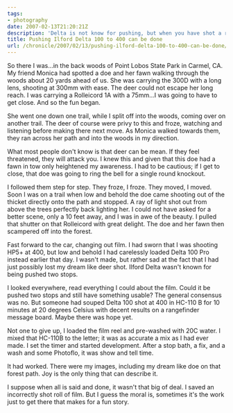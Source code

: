 ```yaml
---
tags:
- photography
date: 2007-02-13T21:20:21Z
description: 'Delta is not know for pushing, but when you have shot a roll incorrectly, sometimes you just have to take the risk.'
title: Pushing Ilford Delta 100 to 400 can be done
url: /chronicle/2007/02/13/pushing-ilford-delta-100-to-400-can-be-done/
---
```


So there I was...in the back woods of Point Lobos State Park in Carmel, CA.  My friend Monica had spotted a doe and her fawn walking through the woods about 20 yards ahead of us.    She was carrying the 300D with a long lens, shooting at 300mm with ease.  The deer could not escape her long reach.  I was carrying a Rolleicord 1A with a 75mm...I was going to have to get close.  And so the fun began.

She went one down one trail, while I split off into the woods, coming over on another trail.  The deer of course were privy to this and froze, watching and listening before making there next move.  As Monica walked towards them, they ran across her path and into the woods in my direction.

What most people don't know is that deer can be mean.  If they feel threatened, they will attack you.  I knew this and given that this doe had a fawn in tow only heightened my awareness.  I had to be cautious; if I get to close, that doe was going to ring the bell for a single round knockout.

I followed them step for step.  They froze, I froze.  They moved, I moved. Soon I was on a trail when low and behold the doe came shooting out of the thicket directly onto the path and stopped.  A ray of light shot out from above the trees perfectly back lighting her.  I could not have asked for a better scene, only a 10 feet away, and I was in awe of the beauty. I pulled that shutter on that Rolleicord with great delight. The doe and her fawn then scampered off into the forest.

Fast forward to the car, changing out film.  I had sworn that I was shooting HP5+ at 400, but low and behold I had carelessly loaded Delta 100 Pro instead earlier that day. I wasn't made, but rather sad at the fact that I had just possibly lost my dream like deer shot.  Ilford Delta wasn't known for being pushed two stops.

I looked everywhere, read everything I could about the film.  Could it be pushed two stops and still have something usable?  The general consensus was no.  But someone had souped Delta 100 shot at 400 in HC-110 B for 10 minutes at 20 degrees Celsius with decent results on a rangefinder message board.  Maybe there was hope yet.

Not one to give up, I loaded the film reel and pre-washed with 20C water.  I mixed that HC-110B to the letter; it was as accurate a mix as I had ever made.  I set the timer and started development.  After a stop bath, a fix, and a wash and some Photoflo, it was show and tell time.

It had worked.  There were my images, including my dream like doe on that forest path.  Joy is the only thing that can describe it.

I suppose when all is said and done, it wasn't that big of deal.  I saved an incorrectly shot roll of film.  But I guess the moral is, sometimes it's the work just to get there that makes for a fun story.
